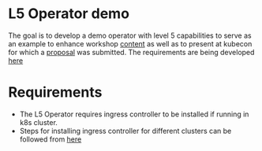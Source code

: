 # L5 Operator demo

The goal is to develop a demo operator with level 5 capabilities to serve as an example to enhance workshop [content](https://drive.google.com/drive/u/0/folders/1l6FY1QdBq1IsmwM6Ib44A8h12OSKGJbe) as well as to present at kubecon for which a [proposal](https://drive.google.com/file/d/1GjJgBcJmywP3L64m1h4vZ68UIu-XJxMZ/view?usp=sharing) was submitted. The requirements are being developed [here](https://docs.google.com/document/d/1gNa2NQzlsHDdNHBYPczCytkuokEzBCFKjlxM12X5cdk/edit?usp=sharing)

# Requirements

- The L5 Operator requires ingress controller to be installed if running in k8s cluster.
- Steps for installing ingress controller for different clusters can be followed from [here](https://kubernetes.github.io/ingress-nginx/deploy/)
